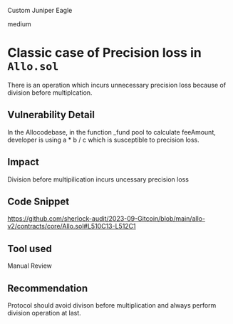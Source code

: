 Custom Juniper Eagle

medium

# Classic case of Precision loss in `Allo.sol`

There is an operation which incurs unnecessary precision loss because of division before multiplcation.

## Vulnerability Detail

In the Allocodebase, in the function _fund pool to calculate feeAmount,
developer is using a * b / c which is susceptible to precision loss.

## Impact

Division before multipilication incurs uncessary precision loss

## Code Snippet

https://github.com/sherlock-audit/2023-09-Gitcoin/blob/main/allo-v2/contracts/core/Allo.sol#L510C13-L512C1

## Tool used

Manual Review

## Recommendation

Protocol should avoid divison before multiplication and always perform division operation at last.